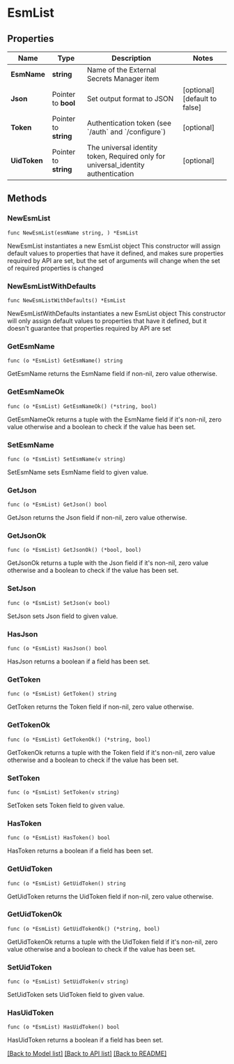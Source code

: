 # EsmList

## Properties

Name | Type | Description | Notes
------------ | ------------- | ------------- | -------------
**EsmName** | **string** | Name of the External Secrets Manager item | 
**Json** | Pointer to **bool** | Set output format to JSON | [optional] [default to false]
**Token** | Pointer to **string** | Authentication token (see &#x60;/auth&#x60; and &#x60;/configure&#x60;) | [optional] 
**UidToken** | Pointer to **string** | The universal identity token, Required only for universal_identity authentication | [optional] 

## Methods

### NewEsmList

`func NewEsmList(esmName string, ) *EsmList`

NewEsmList instantiates a new EsmList object
This constructor will assign default values to properties that have it defined,
and makes sure properties required by API are set, but the set of arguments
will change when the set of required properties is changed

### NewEsmListWithDefaults

`func NewEsmListWithDefaults() *EsmList`

NewEsmListWithDefaults instantiates a new EsmList object
This constructor will only assign default values to properties that have it defined,
but it doesn't guarantee that properties required by API are set

### GetEsmName

`func (o *EsmList) GetEsmName() string`

GetEsmName returns the EsmName field if non-nil, zero value otherwise.

### GetEsmNameOk

`func (o *EsmList) GetEsmNameOk() (*string, bool)`

GetEsmNameOk returns a tuple with the EsmName field if it's non-nil, zero value otherwise
and a boolean to check if the value has been set.

### SetEsmName

`func (o *EsmList) SetEsmName(v string)`

SetEsmName sets EsmName field to given value.


### GetJson

`func (o *EsmList) GetJson() bool`

GetJson returns the Json field if non-nil, zero value otherwise.

### GetJsonOk

`func (o *EsmList) GetJsonOk() (*bool, bool)`

GetJsonOk returns a tuple with the Json field if it's non-nil, zero value otherwise
and a boolean to check if the value has been set.

### SetJson

`func (o *EsmList) SetJson(v bool)`

SetJson sets Json field to given value.

### HasJson

`func (o *EsmList) HasJson() bool`

HasJson returns a boolean if a field has been set.

### GetToken

`func (o *EsmList) GetToken() string`

GetToken returns the Token field if non-nil, zero value otherwise.

### GetTokenOk

`func (o *EsmList) GetTokenOk() (*string, bool)`

GetTokenOk returns a tuple with the Token field if it's non-nil, zero value otherwise
and a boolean to check if the value has been set.

### SetToken

`func (o *EsmList) SetToken(v string)`

SetToken sets Token field to given value.

### HasToken

`func (o *EsmList) HasToken() bool`

HasToken returns a boolean if a field has been set.

### GetUidToken

`func (o *EsmList) GetUidToken() string`

GetUidToken returns the UidToken field if non-nil, zero value otherwise.

### GetUidTokenOk

`func (o *EsmList) GetUidTokenOk() (*string, bool)`

GetUidTokenOk returns a tuple with the UidToken field if it's non-nil, zero value otherwise
and a boolean to check if the value has been set.

### SetUidToken

`func (o *EsmList) SetUidToken(v string)`

SetUidToken sets UidToken field to given value.

### HasUidToken

`func (o *EsmList) HasUidToken() bool`

HasUidToken returns a boolean if a field has been set.


[[Back to Model list]](../README.md#documentation-for-models) [[Back to API list]](../README.md#documentation-for-api-endpoints) [[Back to README]](../README.md)


